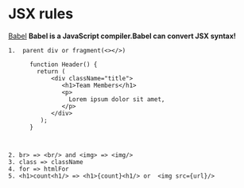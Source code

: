 # JSX rules

[Babel](https://babeljs.io/)
**Babel is a JavaScript compiler.Babel can convert JSX syntax!**

```
1.  parent div or fragment(<></>)

      function Header() {
        return (
            <div className="title">
               <h1>Team Members</h1>
               <p>
                 Lorem ipsum dolor sit amet,
               </p>
            </div>
         );
      }



2. br> => <br/> and <img> => <img/>
3. class => className
4. for => htmlFor
5. <h1>count<h1/> => <h1>{count}<h1/> or  <img src={url}/>

```
